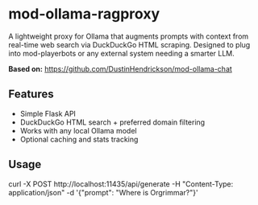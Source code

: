 # mod-ollama-ragproxy

A lightweight proxy for Ollama that augments prompts with context from real-time web search via DuckDuckGo HTML scraping. Designed to plug into mod-playerbots or any external system needing a smarter LLM.

**Based on:** https://github.com/DustinHendrickson/mod-ollama-chat

## Features
- Simple Flask API
- DuckDuckGo HTML search + preferred domain filtering
- Works with any local Ollama model
- Optional caching and stats tracking

## Usage
curl -X POST http://localhost:11435/api/generate
-H "Content-Type: application/json"
-d '{"prompt": "Where is Orgrimmar?"}'
